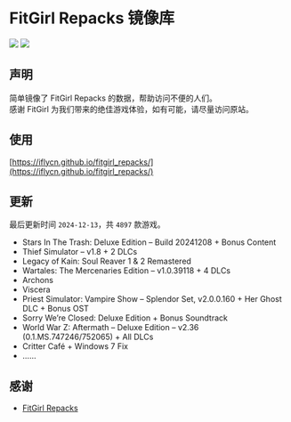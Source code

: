 ﻿# FitGirl Repacks 镜像库
![](https://img.shields.io/badge/ci-passing-brightgreen.svg?logo=github)
![](https://img.shields.io/badge/license-MIT-brightgreen.svg)

## 声明
简单镜像了 FitGirl Repacks 的数据，帮助访问不便的人们。  
感谢 FitGirl 为我们带来的绝佳游戏体验，如有可能，请尽量访问原站。

## 使用
[https://iflycn.github.io/fitgirl_repacks/](https://iflycn.github.io/fitgirl_repacks/)

## 更新
最后更新时间 `2024-12-13`，共 `4897` 款游戏。
- Stars In The Trash: Deluxe Edition – Build 20241208 + Bonus Content
- Thief Simulator – v1.8 + 2 DLCs
- Legacy of Kain: Soul Reaver 1 & 2 Remastered
- Wartales: The Mercenaries Edition – v1.0.39118 + 4 DLCs
- Archons
- Viscera
- Priest Simulator: Vampire Show – Splendor Set, v2.0.0.160 + Her Ghost DLC + Bonus OST
- Sorry We’re Closed: Deluxe Edition + Bonus Soundtrack
- World War Z: Aftermath – Deluxe Edition – v2.36 (0.1.MS.747246/752065) + All DLCs
- Critter Café + Windows 7 Fix
- ……

## 感谢
- [FitGirl Repacks](https://fitgirl-repacks.site/)
